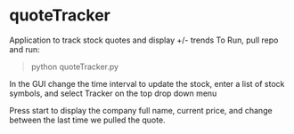 # quoteTracker
Application to track stock quotes and display +/- trends
To Run, pull repo and run:
>python quoteTracker.py

In the GUI change the time interval to update the stock, enter a list of stock symbols, and select Tracker on the top drop down menu

Press start to display the company full name, current price, and change between the last time we pulled the quote.
